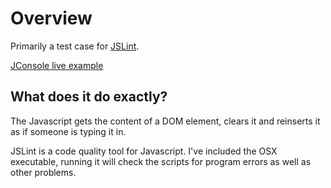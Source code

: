 # Overview

Primarily a test case for [JSLint](http://www.jslint.com/).

[JConsole live example](http://boyvanamstel.github.com/JConsole/)

## What does it do exactly?

The Javascript gets the content of a DOM element, clears it and reinserts it as if someone is typing it in.

JSLint is a code quality tool for Javascript. I've included the OSX executable, running it will check the scripts for program errors as well as other problems.
